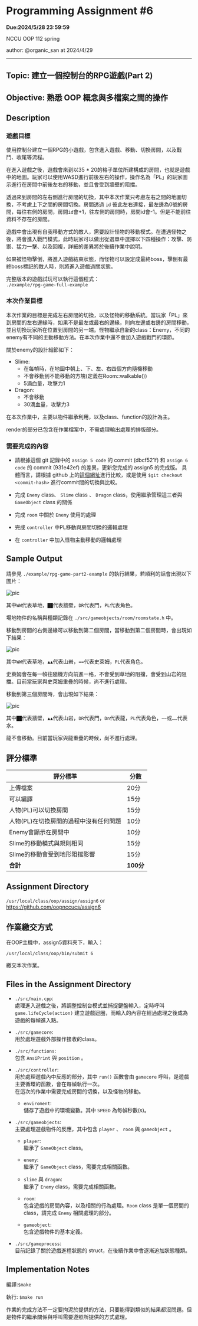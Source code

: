 # Programming Assignment #6

**Due:2024/5/28 23:59:59**

NCCU OOP 112 spring

author: @organic_san at 2024/4/29

---

## Topic: 建立一個控制台的RPG遊戲(Part 2)
## Objective: 熟悉 OOP 概念與多檔案之間的操作

## Description

### 遊戲目標
使用控制台建立一個RPG的小遊戲，包含進入遊戲、移動、切換房間，以及戰鬥、收尾等流程。

在進入遊戲之後，遊戲會來到以35 * 20的格子單位所建構成的房間，也就是遊戲中的地圖。玩家可以使用WASD進行前後左右的操作，操作名為「PL」的玩家圖示進行在房間中前後左右的移動，並且會受到牆壁的阻擋。

透過來到房間的左右側進行房間的切換，其中本次作業只考慮左右之間的地圖切換，不考慮上下之間的房間切換。房間透過 `id` 彼此左右連接，最左邊為0號的房間，每往右側的房間，房間`id`會+1，往左側的房間時，房間id會-1。但是不能前往資料不存在的房間。

遊戲中會出現有自我移動方式的敵人，需要設計怪物的移動模式。在遭遇怪物之後，將會進入戰鬥模式，此時玩家可以做出從選單中選擇以下四種操作：攻擊、防禦、猛力一擊、以及回複，詳細的差異將於後續作業中說明。

如果被怪物擊倒，將進入遊戲結束狀態，而怪物可以設定成最終boss，擊倒有最終boss標記的敵人時，則將進入遊戲過關狀態。

完整版本的遊戲試玩可以執行這個程式：<br>
`./example/rpg-game-full-example`

### 本次作業目標

本次作業的目標是完成左右房間的切換，以及怪物的移動系統。當玩家「PL」來到房間的左右邊緣時，如果不是最左或最右的邊緣，則向左邊或右邊的房間移動，並且切換玩家所在位置到房間的另一端。怪物繼承自新的class：Enemy，不同的enemy有不同的主動移動方法。在本次作業中還不會加入遊戲戰鬥的環節。

關於enemy的設計細節如下：

- Slime:
  - 在每幀時，在地圖中朝上、下、左、右四個方向隨機移動
  - 不會移動到不能移動的方塊(定義在Room::walkable())
  - 5滴血量，攻擊力1
- Dragon:
  - 不會移動
  - 30滴血量，攻擊力3

在本次作業中，主要以物件繼承利用，以及class、function的設計為主。

render的部分已包含在作業檔案中，不需處理輸出處理的排版部分。

### 需要完成的內容
- 請根據這個 git 記錄中的 `assign 5 code` 的 commit (dbcf521f) 和 `assign 6 code` 的 commit (931e42ef) 的差異，更新您完成的 assign5 的完成版。
  具體而言，請根據 github 上的[這個網址](https://github.com/oopnccucs/assign6/commit/931e42efd53d95a5db1edb9f5411fad3b266d392)進行比較，或是使用 `$git checkout <commit-hash>` 進行commit間的切換與比較。

- 完成 `Enemy` class、 `Slime` class 、 `Dragon` class，使用繼承管理這三者與 `GameObject` class 的關係
- 完成 `room` 中關於 `Enemy` 使用的處理
- 完成 `controller` 中PL移動與房間切換的邏輯處理
- 在 `controller` 中加入怪物主動移動的邏輯處理


## Sample Output
請參見 `./example/rpg-game-part2-example` 的執行結果，若順利的話會出現以下圖片：

![pic](https://i.imgur.com/lhKgeVc.png)

其中`WW`代表草地，`██`代表牆壁，`DR`代表門，`PL`代表角色。

場地物件的名稱與種類記錄在 `./src/gameobjects/room/roomstate.h` 中。

移動到房間的右側邊緣可以移動到第二個房間，當移動到第二個房間時，會出現如下結果：

![pic](https://i.imgur.com/9By0Wzi.png)

其中`WW`代表草地，`▲▲`代表山岩，`==`代表史萊姆，`PL`代表角色。

史萊姆會在每一幀往隨機方向前進一格，不會受到草地的阻擋，會受到山岩的阻擋。目前當玩家與史萊姆重疊的時候，尚不進行處理。

移動到第三個房間時，會出現如下結果：

![pic](https://i.imgur.com/vpGXOVT.png)

其中`██`代表牆壁，`▲▲`代表山岩，`DR`代表門，`Dn`代表龍，`PL`代表角色，`~~`或`……`代表水。

龍不會移動。目前當玩家與龍重疊的時候，尚不進行處理。


## 評分標準
| 評分標準 | 分數 |
| - | - |
| 上傳檔案 | 20分 |
| 可以編譯 | 15分 |
| 人物(PL)可以切換房間 | 15分 |
| 人物(PL)在切換房間的過程中沒有任何問題 | 10分 |
| Enemy會顯示在房間中 | 10分 |
| Slime的移動模式與規則相同 | 15分 |
| Slime的移動會受到地形阻擋影響 | 15分 |
| **合計** | **100分** |


## Assignment Directory
`/usr/local/class/oop/assign/assign6`
or https://github.com/oopnccucs/assign6


## 作業繳交方式
在OOP主機中，assign5資料夾下，輸入：
```
/usr/local/class/oop/bin/submit 6
```
繳交本次作業。


## Files in the Assignment Directory

- `./src/main.cpp`: <br>
  處理進入遊戲之後，將調整控制台模式並捕捉鍵盤輸入，定時呼叫 `game.lifeCycle(action)` 建立遊戲迴圈，而輸入的內容在經過處理之後成為遊戲的每幀進入點。

- `./src/gamecore`: <br>
  用於處理遊戲外部操作接收的class。

- `./src/functions`:<br>
  包含 `AnsiPrint` 與 `position` 。

- `./src/controller`:<br>
  用於處理遊戲內中反應的部分，其中 `run()` 函數會由 `gamecore` 呼叫，是遊戲主要循環的函數，會在每幀執行一次。<br>
  在這次的作業中需要完成房間的切換，以及怪物的移動。

  - `enviroment`:<br>
    儲存了遊戲中的環境變數。其中 `SPEED` 為每幀秒數(s)。

- `./src/gameobjects`:<br>
  主要處理遊戲物件的反應，其中包含 `player` 、 `room` 與 `gameobject` 。

  - `player`:<br>
    繼承了 `GameObject` class。

  - `enemy`:<br>
    繼承了 `GameObject` class，需要完成相關函數。

  - `slime` 與 `dragon`:<br>
    繼承了 `Enemy` class，需要完成相關函數。

  - `room`:<br>
    包含遊戲的房間內容，以及相關的行為處理。`Room` class 是單一個房間的 class，請完成 `Enemy` 相關處理的部分。

  - `gameobject`:<br>
    包含遊戲物件的基本定義。

- `./src/gameprocess`:<br>
  目前記錄了關於遊戲進程狀態的 struct，在後續作業中會逐漸追加狀態種類。


## Implementation Notes

編譯:`$make`

執行: `$make run`

作業的完成方法不一定要拘泥於提供的方法，只要能得到類似的結果都沒問題。但是物件的繼承關係與呼叫需要遵照所提供的方式處理。